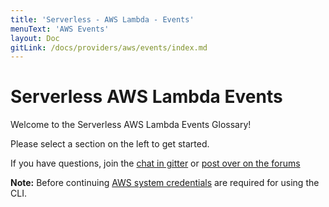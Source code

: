 ```yaml
---
title: 'Serverless - AWS Lambda - Events'
menuText: 'AWS Events'
layout: Doc
gitLink: /docs/providers/aws/events/index.md
---
```


# Serverless AWS Lambda Events

Welcome to the Serverless AWS Lambda Events Glossary!

Please select a section on the left to get started.

If you have questions, join the [chat in gitter](https://gitter.im/serverless/serverless) or [post over on the forums](https://forum.serverless.com/)

**Note:** Before continuing [AWS system credentials](../guide/credentials) are required for using the CLI.

